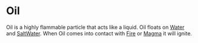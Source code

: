 # Oil #

Oil is a highly flammable particle that acts like a liquid. Oil floats on [Water](Water.md) and [SaltWater](SaltWater.md). When Oil comes into contact with [Fire](Fire.md) or [Magma](Magma.md) it will ignite.